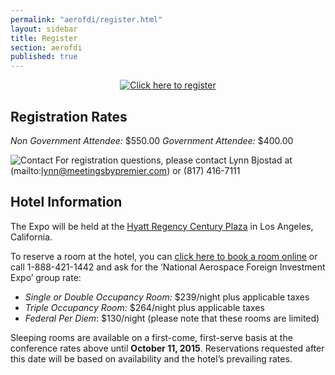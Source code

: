 ```yaml
---
permalink: "aerofdi/register.html"
layout: sidebar
title: Register
section: aerofdi
published: true
---
```


<center><a href=https://www.regonline.com/Register/Checkin.aspx?EventID=1666610><img src=http://dabuttonfactory.com/button.png?t=Click+here+to+register&f=Open+Sans&ts=24&tc=d12229&hp=20&vp=8&c=5&bgt=unicolored&bgc=fff&bs=2&bc=d12229 alt="Click here to register"></a></center>

## Registration Rates

*Non Government Attendee:* $550.00
*Government Attendee:* $400.00

![Contact](https://google.github.io/material-design-icons/action/svg/design/ic_question_answer_24px.svg "Contact") For registration questions, please contact Lynn Bjostad at (mailto:lynn@meetingsbypremier.com) or (817) 416-7111

## Hotel Information

The Expo will be held at the [Hyatt Regency Century Plaza](http://www.centuryplaza.hyatt.com/en/hotel/home.html) in Los Angeles, California. 

To reserve a room at the hotel, you can [click here to book a room online](https://resweb.passkey.com/go/AerospaceStatesAssoc) or call 1-888-421-1442 and ask for the ‘National Aerospace Foreign Investment Expo’ group rate:

* *Single or Double Occupancy Room:* $239/night plus applicable taxes
* *Triple Occupancy Room:* $264/night plus applicable taxes
* *Federal Per Diem*: $130/night (please note that these rooms are limited)

Sleeping rooms are available on a first-come, first-serve basis at the conference rates above until **October 11, 2015**. Reservations requested after this date will be based on availability and the hotel’s prevailing rates.
